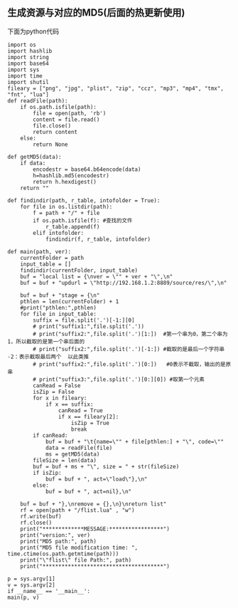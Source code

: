 ## 生成资源与对应的MD5(后面的热更新使用)

下面为python代码
	
	import os
	import hashlib
	import string
	import base64
	import sys
	import time
	import shutil
	fileary = ["png", "jpg", "plist", "zip", "ccz", "mp3", "mp4", "tmx", "fnt", "lua"]
	def readFile(path):
    	if os.path.isfile(path): 
        	file = open(path, 'rb')
        	content = file.read()
        	file.close()
        	return content
    	else:
        	return None

	def getMD5(data):
    	if data:
        	encodestr = base64.b64encode(data)
        	h=hashlib.md5(encodestr)
        	return h.hexdigest()
    	return "" 

	def findindir(path, r_table, intofolder = True):
    	for file in os.listdir(path):
       		f = path + "/" + file
        	if os.path.isfile(f): #查找的文件
            	r_table.append(f)
       		elif intofolder:
            	findindir(f, r_table, intofolder)

	def main(path, ver):
    	currentFolder = path
    	input_table = []
    	findindir(currentFolder, input_table)
    	buf = "local list = {\nver = \"" + ver + "\",\n"
    	buf = buf + "updurl = \"http://192.168.1.2:8889/source/res/\",\n"

    	buf = buf + "stage = {\n"
    	pthlen = len(currentFolder) + 1
    	#print("pthlen:",pthlen)
    	for file in input_table:      
        	suffix = file.split('.')[-1:][0]
        	# print("suffix1:",file.split('.'))
        	# print("suffix2:",file.split('.')[1:])  #第一个串为0，第二个串为1，所以截取的是第一个串后面的
        	# print("suffix2:",file.split('.')[-1:]) #截取的是最后一个字符串 -2：表示截取最后两个  以此类推
        	# print("suffix2:",file.split('.')[0:])   #0表示不截取，输出的是原串
        	# print("suffix3:",file.split('.')[0:][0]) #取第一个元素
        	canRead = False
        	isZip = False
        	for x in fileary:
           		if x == suffix:
                	canRead = True
                	if x == fileary[2]:
                    	isZip = True
                		break
        	if canRead:
            	buf = buf + "\t{name=\"" + file[pthlen:] + "\", code=\""
            	data = readFile(file)
            	ms = getMD5(data)
        	fileSize = len(data)
        	buf = buf + ms + "\", size = " + str(fileSize)
        	if isZip:
            	buf = buf + ", act=\"load\"},\n"
       		else:
            	buf = buf + ", act=nil},\n"

    	buf = buf + "},\nremove = {},\n}\nreturn list"
    	rf = open(path + "/flist.lua" , "w")
    	rf.write(buf)
    	rf.close()
    	print("*************MESSAGE:*****************")
    	print("version:", ver)
    	print("MD5 path:", path)
    	print("MD5 file modification time: ", time.ctime(os.path.getmtime(path)))
    	print("\"flist\" file Path:", path)
    	print("**************************************")

	p = sys.argv[1]	
	v = sys.argv[2]
	if __name__ == '__main__':
	main(p, v)
	
	
